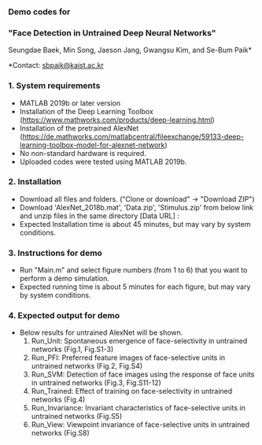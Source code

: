 ### Demo codes for
### "Face Detection in Untrained Deep Neural Networks" </br>

Seungdae Baek, Min Song, Jaeson Jang, Gwangsu Kim, and Se-Bum Paik*

*Contact: sbpaik@kaist.ac.kr

### 1. System requirements
- MATLAB 2019b or later version
- Installation of the Deep Learning Toolbox (https://www.mathworks.com/products/deep-learning.html)
- Installation of the pretrained AlexNet (https://de.mathworks.com/matlabcentral/fileexchange/59133-deep-learning-toolbox-model-for-alexnet-network)
- No non-standard hardware is required.
- Uploaded codes were tested using MATLAB 2019b.

### 2. Installation
- Download all files and folders. ("Clone or download" -> "Download ZIP")
- Download 'AlexNet_2018b.mat', 'Data.zip', 'Stimulus.zip' from below link and unzip files in the same directory
 [Data URL] : 
- Expected Installation time is about 45 minutes, but may vary by system conditions.
 
### 3. Instructions for demo
- Run "Main.m" and select figure numbers (from 1 to 6) that you want to perform a demo simulation.
- Expected running time is about 5 minutes for each figure, but may vary by system conditions.

### 4. Expected output for demo
- Below results for untrained AlexNet will be shown.
  1) Run_Unit: Spontaneous emergence of face-selectivity in untrained networks (Fig.1, Fig.S1-3)
  2) Run_PFI: Preferred feature images of face-selective units in untrained networks (Fig.2, Fig.S4) 
  3) Run_SVM: Detection of face images using the response of face units in untrained networks (Fig.3, Fig.S11-12)  
  4) Run_Trained: Effect of training on face-selectivity in untrained networks (Fig.4) 
  5) Run_Invariance: Invariant characteristics of face-selective units in untrained networks (Fig.S5) 
  6) Run_View: Viewpoint invariance of face-selective units in untrained networks (Fig.S8) 
